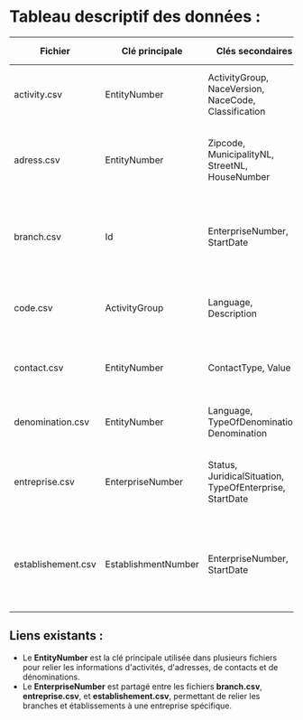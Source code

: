 # Tableau descriptif des données :
| Fichier             | Clé principale       | Clés secondaires                                      | Description associée                                                                       |
|---------------------|----------------------|-------------------------------------------------------|--------------------------------------------------------------------------------------------|
| activity.csv        | EntityNumber          | ActivityGroup, NaceVersion, NaceCode, Classification   | Groupes d'activités des entités selon la classification NACE.                               |
| adress.csv          | EntityNumber          | Zipcode, MunicipalityNL, StreetNL, HouseNumber         | Adresses des entités, y compris la municipalité, le code postal et l'adresse.               |
| branch.csv          | Id                    | EnterpriseNumber, StartDate                            | Date de début et numéro d'entreprise associé à chaque branche d'entreprise.                 |
| code.csv            | ActivityGroup         | Language, Description                                  | Descriptions des groupes d'activités en plusieurs langues.                                  |
| contact.csv         | EntityNumber          | ContactType, Value                                     | Informations de contact (téléphone, email) des entités.                                     |
| denomination.csv    | EntityNumber          | Language, TypeOfDenomination, Denomination             | Dénominations officielles et abrégées des entités.                                          |
| entreprise.csv      | EnterpriseNumber      | Status, JuridicalSituation, TypeOfEnterprise, StartDate| Statut juridique, type d'entreprise, et forme juridique des entreprises.                    |
| establishement.csv  | EstablishmentNumber   | EnterpriseNumber, StartDate                            | Liste des établissements avec le numéro d'entreprise et la date de début d'activité.        |

## Liens existants :
- Le **EntityNumber** est la clé principale utilisée dans plusieurs fichiers pour relier les informations d'activités, d'adresses, de contacts et de dénominations.
- Le **EnterpriseNumber** est partagé entre les fichiers **branch.csv**, **entreprise.csv**, et **establishement.csv**, permettant de relier les branches et établissements à une entreprise spécifique.
